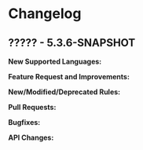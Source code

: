 # Changelog

## ????? - 5.3.6-SNAPSHOT

**New Supported Languages:**

**Feature Request and Improvements:**

**New/Modified/Deprecated Rules:**

**Pull Requests:**

**Bugfixes:**

**API Changes:**
